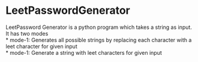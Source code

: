 # LeetPasswordGenerator

LeetPassword Generator is a python program which takes a string as input.<br>
It has two modes <br>
    * mode-1: Generates all possible strings by replacing each character with a leet character for given input<br>
    * mode-1: Generate a string with leet characters for given input
